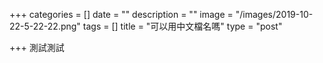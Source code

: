 +++
categories = []
date = ""
description = ""
image = "/images/2019-10-22-5-22-22.png"
tags = []
title = "可以用中文檔名嗎"
type = "post"

+++
測試測試